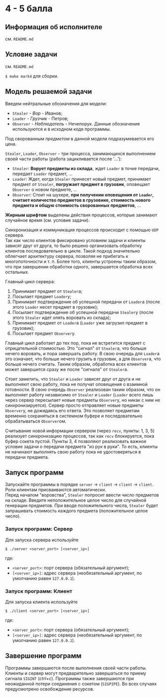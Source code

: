 # 4 - 5 балла

## Информация об исполнителе

см. `README.md`

## Условие задачи

см. `README.md`  

`$ make mark4` для сборки.  

## Модель решаемой задачи

Введем нейтральные обозначения для модели:
- `Stealer` - *Вор* - Иванов;
- `Loader` - *Грузчик* - Петров;
- `Observer` - *Наблюдатель* - Нечепорук.
Данные обозначения используются и в исходном коде программы.

Под сворованным *предметом* в данной модели подразумевается его цена. 

`Stealer`, `Loader`, `Observer` - три процесса, занимающихся выполнением своей части работы (работа зацикливается после '...'):
- `Stealer`: **Ворует предметы из склада**, ждет `Loader` в точке передачи, передает `Loader` предмет, ...
- `Loader`: Ждет, когда `Stealer` принесет новый предмет, принимает предмет от `Stealer`, **погружает предмет в грузовик**, оповещает `Observer` о новом предмете, ... 
- `Observer`: Стоит на шухере, **при получении оповещения от `Loader`, считает количество предметов в грузовике, стоимость нового предмета и общую стоимость сворованных предметов**, ...

**Жирным шрифтом** выделены действия процессов, которые занимают случайное время (см. условие задачи).   

Синхронизация и коммуникация процессов происходит с помощью `UDP` сервера.  
Так как число клиентов фиксировано условием задачи и клиенты зависят друг от друга, то было решено организовать обработку клиентов последовательно в цикле. Такой подход значительно облегчает архитектуру сервера, позволяя не прибегать к многопоточности и т. п. Более того, клиенты устроены таким образом, что при завершении обработки одного, завершается обработка всех остальных. 

Главный цикл сервера:
1. Принимает предмет от `Stealer`а;
2. Посылает предмет `Loader`у;
3. Принимает подтверждение об успешной передачи от `Loader`а (после этого `Loader` несет предмет в грузовик);
4. Посылает подтверждение об успешной передачи `Stealer`у (после этого `Stealer` идет опять воровать из склада);
5. Принимает предмет от `Loader`а (`Loader` уже загрузил предмет в грузовик);
6. Посылает предмет `Observer`у.

Главный цикл работает до тех пор, пока не встретится предмет с отрицательной стоимостью. Это "сигнал" от `Stealer`а, что больше нечего воровать, и пора завершать работу. В свою очередь для `Loader`а это означает, что больше нечего грузить в грузовик, а для `Observer`а, что больше нечего считать. Таким образом, обработка всех клиентов может завершится сразу же после "сигнала" от `Stealer`а. 

Стоит заметить, что `Stealer` и `Loader` зависят друг от друга и не выполняют свою работу, пока не получат оповещения о взаимной готовности. В свою очередь `Observer` реализован таким образом, что он выполняет работу независимо от `Stealer` и `Loader` (`Loader` всего лишь через сервер пересылает новые предметы `Observer`у, но никак с ним не синхронизируется). Сервер просто отправляет новые предметы `Observer`у, не дожидаясь его ответа. Это позволяет предметам временно сохраняться в системном буфере и последовательно обрабатываться `Observer`ом.  

Считывание новой информации сервером (через `recv`, пункты: 1, 3, 5) реализует синхронизацию процессов, так как `recv` блокируется, пока буфер сокета пустой. Пункты 3, 4 позволяют реализовать важное условие задачи о передачи предмета "из рук в руки". То есть, клиенты не начинают выполнять свою работу пока не удостоверяться в передачи предмета. 

## Запуск программ
Запускайте программы в порядке `server` -> `client` -> `client` -> `client`.  
Роли клиентам присваиваются автоматически.  
Перед началом "воровства", `Stealer` попросит ввести число предметов на складе. Введите неположительное целое число для случайной генерации предметов. При вводе положительного числа, `Stealer` будет запрашивать стоимость каждого предмета (положительное целое число).  

### Запуск программ: Сервер
Для запуска сервера используйте

    $ ./server <server_port> [<server_ip>]

где:
- `<server_port>`: порт сервера (обязательный аргумент);
- `[<server_ip>]`: адрес сервера (необязательный аргумент, по умолчанию равен `127.0.0.1`). 

### Запуск программ: Клиент
Для запуска клиента используйте

    $ ./client <server_port> [<server_ip>]

где:
- `<server_port>`: порт сервера (обязательный аргумент);
- `[<server_ip>]`: адрес сервера (необязательный аргумент, по умолчанию равен `127.0.0.1`). 

## Завершение программ
Программы завершаются после выполнения своей части работы. Клиенты и сервер могут предварительно завершаться по приему сигнала `SIGINT` (*ctrl+c*). Программы также завершаются при неожиданной потери соединения с сокетом (`SIGPIPE`). Во всех случаях предусмотрено освобождение ресурсов.  
